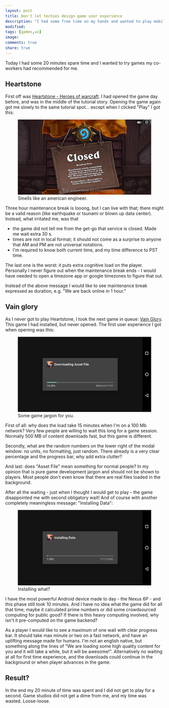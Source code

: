 ```yaml
---
layout: post
title: Don't let techies design game user experience
description: "I had some free time on my hands and wanted to play mobile games... but the games did not let me play (and made me angry)."
modified:
tags: [games,ux]
image: 
comments: true
share: true
---
```


Today I had some 20 minutes spare time and I wanted to try games my co-workers had recommended for me. 

## Heartstone

First off was [Heartstone - Heroes of warcraft](http://us.battle.net/hearthstone/en/). I had opened 
the game day before, and was in the middle of the tutorial story. Opening the game again got me slowly
to the same tutorial spot... except when I clicked "Play" I got this: 

<figure>
	<img src="/images/2016-02-02/heartstone-maintenance-break.png" alt="Heartstone maintenance break.">
    <figcaption>Smells like an american engineer.</figcaption>
</figure>

Three hour maintenance break is looong, but I can live with that; there might be a valid reason (like 
earthquake or tsunami or blown up data center). Instead, what irritated me, was that 

- the game did not tell me from the get-go that service is closed. Made me wait extra 30 s.
- times are not in local format; it should not come as a surprise to anyone that AM and PM are not universal notations.
- I'm required to know both current time, and my time difference to PST time. 

The last one is the worst: it puts extra cognitive load on the player. Personally I never figure out 
when the maintenance break ends - I would have needed to open a timezone app or google 
timezones to figure that out. 

Instead of the above message I would like to see maintenance break expressed as duration, e.g. 
"We are back online in 1 hour." 

## Vain glory

As I never got to play Heartstone, I took the next game in queue: [Vain Glory](http://www.vainglorygame.com/). 
This game I had installed, but never opened. The first user experience I got when opening was this: 

<figure>
	<img src="/images/2016-02-02/vain-glory-downloading-asset-file.png" alt="Vain Glory downloading asset file.">
    <figcaption>Some game jargon for you.</figcaption>
</figure>

First of all: why does the load take 15 minutes when I'm on a 100 Mb network? Very few people are willing to 
wait this long for a game session. Normally 500 MB of content downloads fast, but this game is different.

Secondly, what are the random numbers on the lower right of the modal window: no units, no formatting, 
just random. There already is a very clear percentage and the progress bar, why add extra clutter?

And last: does "Asset File" mean something for normal people? In my opinion that is pure game development 
jargon and should not be shown to players. Most people don't even know that there are real files loaded 
in the background. 

After all the waiting - just when I thought I would get to play - the game disappointed me with second 
obligatory wait! And of course with another completely meaningless message: "Installing Data": 

<figure>
	<img src="/images/2016-02-02/vain-glory-installing-data.png" alt="Vain Glory installing data.">
    <figcaption>Installing what?</figcaption>
</figure>

I have the most powerful Android device made to day - the Nexus 6P - and this phase still took 10 minutes. 
And I have no idea what the game did for all that time; maybe it calculated prime numbers or did some 
crowdsourced computing for public good? If there is this heavy computing involved, why isn't it 
pre-computed on the game backend?

As a player I would like to see a maximum of one wait with clear progress bar. It should take max minute or two 
on a fast network, and have an uplifting message made for humans. I'm not an english native, but something 
along the lines of "We are loading some high quality content for you and it will take a while, but it will 
be awesome!". Alternatively no waiting at all for first time experience, and the downloads could continue 
in the background or when player advances in the game. 

## Result?

In the end my 20 minute of time was spent and I did not get to play for a second. Game studios did not 
get a dime from me, and my time was wasted. Loose-loose.